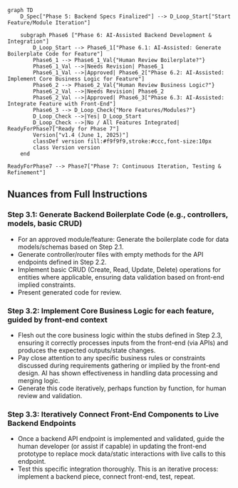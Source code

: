
```mermaid
graph TD
    D_Spec["Phase 5: Backend Specs Finalized"] --> D_Loop_Start["Start Feature/Module Iteration"]
    
    subgraph Phase6 ["Phase 6: AI-Assisted Backend Development & Integration"]
        D_Loop_Start --> Phase6_1["Phase 6.1: AI-Assisted: Generate Boilerplate Code for Feature"]
        Phase6_1 --> Phase6_1_Val{"Human Review Boilerplate?"}
        Phase6_1_Val -->|Needs Revision| Phase6_1
        Phase6_1_Val -->|Approved| Phase6_2["Phase 6.2: AI-Assisted: Implement Core Business Logic for Feature"]
        Phase6_2 --> Phase6_2_Val{"Human Review Business Logic?"}
        Phase6_2_Val -->|Needs Revision| Phase6_2
        Phase6_2_Val -->|Approved| Phase6_3["Phase 6.3: AI-Assisted: Integrate Feature with Front-End"]
        Phase6_3 --> D_Loop_Check{"More Features/Modules?"}
        D_Loop_Check -->|Yes| D_Loop_Start
        D_Loop_Check -->|No / All Features Integrated| ReadyForPhase7["Ready for Phase 7"]
        Version["v1.4 (June 1, 2025)"]
        classDef version fill:#f9f9f9,stroke:#ccc,font-size:10px
        class Version version
    end

ReadyForPhase7 --> Phase7["Phase 7: Continuous Iteration, Testing & Refinement"]
```

## Nuances from Full Instructions

### Step 3.1: Generate Backend Boilerplate Code (e.g., controllers, models, basic CRUD)
*   For an approved module/feature: Generate the boilerplate code for data models/schemas based on Step 2.1.
*   Generate controller/router files with empty methods for the API endpoints defined in Step 2.2.
*   Implement basic CRUD (Create, Read, Update, Delete) operations for entities where applicable, ensuring data validation based on front-end implied constraints.
*   Present generated code for review.

### Step 3.2: Implement Core Business Logic for each feature, guided by front-end context
*   Flesh out the core business logic within the stubs defined in Step 2.3, ensuring it correctly processes inputs from the front-end (via APIs) and produces the expected outputs/state changes.
*   Pay close attention to any specific business rules or constraints discussed during requirements gathering or implied by the front-end design. AI has shown effectiveness in handling data processing and merging logic.
*   Generate this code iteratively, perhaps function by function, for human review and validation.

### Step 3.3: Iteratively Connect Front-End Components to Live Backend Endpoints
*   Once a backend API endpoint is implemented and validated, guide the human developer (or assist if capable) in updating the front-end prototype to replace mock data/static interactions with live calls to this endpoint.
*   Test this specific integration thoroughly. This is an iterative process: implement a backend piece, connect front-end, test, repeat.
